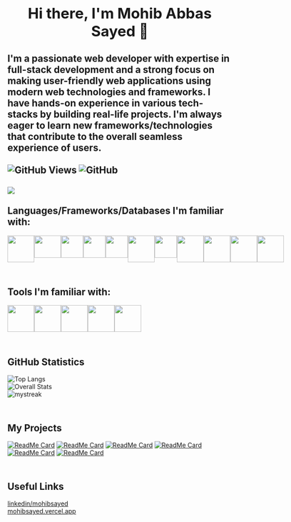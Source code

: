 ### <div align="center"><h1>Hi there, I'm Mohib Abbas Sayed 👋</h1></div> 

## I'm a passionate web developer with expertise in full-stack development and a strong focus on making user-friendly web applications using modern web technologies and frameworks. I have hands-on experience in various tech-stacks by building real-life projects. I'm always eager to learn new frameworks/technologies that contribute to the overall seamless experience of users.<br/><br/> ![GitHub Views](https://komarev.com/ghpvc/?username=MohibSayed) <img alt="GitHub" src="https://img.shields.io/badge/dynamic/json?logo=github&label=GitHub+Followers&labelColor=282c34&color=181717&query=%24.data.totalSubs&url=https%3A%2F%2Fapi.spencerwoo.com%2Fsubstats%2F%3Fsource%3Dgithub%26queryKey%3DMohibSayed&longCache=true"/><br/><br/><img src="https://github-profile-trophy.vercel.app/?username=MohibSayed&theme=juicyfresh&no-bg=true" /><br/><br/>Languages/Frameworks/Databases I'm familiar with:
<div style="display: flex;">
  <img src="https://www.freepnglogos.com/uploads/html5-logo-png/html5-logo-devextreme-multi-purpose-controls-html-javascript-3.png" height="60"/>
  <img src="https://upload.wikimedia.org/wikipedia/commons/thumb/b/b2/Bootstrap_logo.svg/2560px-Bootstrap_logo.svg.png" width="60" height="50"/>
  <img src="https://static-00.iconduck.com/assets.00/nextjs-icon-512x512-11yvtwzn.png" height="50"/>
  <img src="https://upload.wikimedia.org/wikipedia/commons/thumb/a/a7/React-icon.svg/2300px-React-icon.svg.png" height="50"/>
  <img src="https://upload.wikimedia.org/wikipedia/commons/thumb/4/4c/Typescript_logo_2020.svg/2048px-Typescript_logo_2020.svg.png" height="50"/>
  <img src="https://res.cloudinary.com/startup-grind/image/upload/c_fill,dpr_2.0,f_auto,g_center,h_1080,q_100,w_1080/v1/gcs/platform-data-dsc/events/Tailwind_CSS_Logo.svg_GkNDLAs.png" height="60"/>
  <img src="https://upload.wikimedia.org/wikipedia/commons/thumb/2/27/PHP-logo.svg/2560px-PHP-logo.svg.png" height="50" weight="50"/>
  <img src="https://1000logos.net/wp-content/uploads/2020/08/MySQL-Logo.png" height="60"/>
   <img src="https://upload.wikimedia.org/wikipedia/commons/thumb/6/6a/JavaScript-logo.png/640px-JavaScript-logo.png" height="60"/>
  <img src="https://upload.wikimedia.org/wikipedia/commons/thumb/c/c3/Python-logo-notext.svg/1869px-Python-logo-notext.svg.png" height="60"/>
  <img src="https://cdn4.iconfinder.com/data/icons/logos-and-brands/512/181_Java_logo_logos-512.png" height="60"/>
</div>


## <br/>Tools I'm familiar with:
<div style="display: flex;">
  <img src="https://upload.wikimedia.org/wikipedia/commons/3/33/Figma-logo.svg" height="60"/>
  <a href="https://www.framer.com/"><img src="https://cdn.iconscout.com/icon/free/png-256/free-framer-logo-3609961-3014601.png"  height="60"/></a>
  <img src="https://res.cloudinary.com/crunchbase-production/image/upload/c_lpad,f_auto,q_auto:eco,dpr_1/jqycac4nitgaoauawrxg" height="60"/>
  <img src="https://upload.wikimedia.org/wikipedia/commons/thumb/e/e0/Git-logo.svg/1280px-Git-logo.svg.png" height="60"/>
  <img src="https://1000logos.net/wp-content/uploads/2021/05/GitHub-logo.png" height="60"/>
</div>


## <br/>GitHub Statistics
  ![Top Langs](https://github-readme-stats.vercel.app/api/top-langs/?username=MohibSayed&layout=compact&hide=Hack)
  <br/>
  ![Overall Stats](https://github-readme-stats.vercel.app/api?username=MohibSayed&count_private=true&show_icons=true&hide=contribs) 
  <br/>
  <img src="https://github-readme-streak-stats.herokuapp.com/?user=MohibSayed&theme=light" alt="mystreak"/>
  <br/>

  ## <br/>My Projects
  [![ReadMe Card](https://github-readme-stats.vercel.app/api/pin/?username=MohibSayed&repo=WB_Expense_Tracker)](https://github.com/MohibSayed/WB_Expense_Tracker)
  [![ReadMe Card](https://github-readme-stats.vercel.app/api/pin/?username=MohibSayed&repo=Bank_Management_C)](https://github.com/MohibSayed/Bank_Management_C)
  [![ReadMe Card](https://github-readme-stats.vercel.app/api/pin/?username=MohibSayed&repo=UrbanGarden-1)](https://github.com/MohibSayed/UrbanGarden-1)
  [![ReadMe Card](https://github-readme-stats.vercel.app/api/pin/?username=MohibSayed&repo=EduStacks)](https://github.com/MohibSayed/EduStacks)
  [![ReadMe Card](https://github-readme-stats.vercel.app/api/pin/?username=MohibSayed&repo=OrganicStore)](https://github.com/MohibSayed/OrganicStore)
  [![ReadMe Card](https://github-readme-stats.vercel.app/api/pin/?username=MohibSayed&repo=Time-Desk)](https://github.com/MohibSayed/Time-Desk)

## <br/>Useful Links
<a href="https://www.linkedin.com/in/mohib-abbas-sayed-83837422a/">linkedin/mohibsayed</a> <br/>
<a href="https://mohibsayed.vercel.app/">mohibsayed.vercel.app</a>
